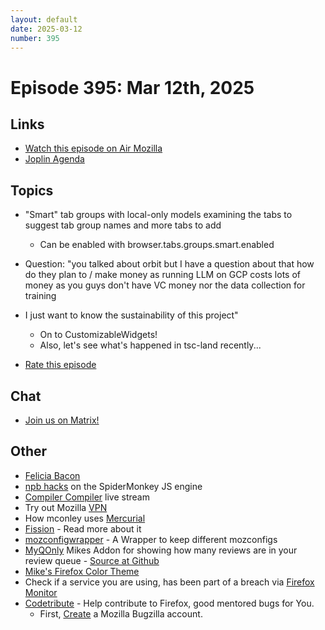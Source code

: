 ```yaml
---
layout: default
date: 2025-03-12
number: 395
---
```


# Episode 395: Mar 12th, 2025

## Links
* [Watch this episode on Air Mozilla](https://mzl.la/joy-of-coding-2025-03-12)
* [Joplin Agenda](https://mikeconley.ca/joc/agendas/Episode-0395.html)

## Topics
* "Smart" tab groups with local-only models examining the tabs to suggest tab group names and more tabs to add
  - Can be enabled with browser.tabs.groups.smart.enabled
* Question: "you talked about orbit but I have a question about that how do they plan to / make money as running LLM on GCP costs lots of money as you guys don't have VC money nor the data collection for training
* I just want to know the sustainability of this project"
  * On to CustomizableWidgets!
  * Also, let's see what's happened in tsc-land recently...

* [Rate this episode](https://forms.gle/9zfzTXDxvTf2xK699)

## Chat
* [Join us on Matrix!](https://matrix.to/#/!enWuAmKDOEEPYejXRk:mozilla.org?via=mozilla.org&via=raim.ist)

## Other
* [Felicia Bacon](https://www.youtube.com/channel/UCMtqVykGztIYmj7OpFf7oeQ/videos)
* [npb hacks](https://www.twitch.tv/BackToTheCode) on the SpiderMonkey JS engine
* [Compiler Compiler](https://www.twitch.tv/codehag) live stream
* Try out Mozilla [VPN](https://vpn.mozilla.org/)
* How mconley uses [Mercurial](https://mikeconley.github.io/documents/How_mconley_uses_Mercurial_for_Mozilla_code)
* [Fission](https://firefox-source-docs.mozilla.org/dom/dom/Fission.html) - Read more about it
* [mozconfigwrapper](https://github.com/ahal/mozconfigwrapper) - A Wrapper to keep different mozconfigs
* [MyQOnly](https://addons.mozilla.org/en-US/firefox/addon/myqonly/) Mikes Addon for showing how many reviews are in your review queue - [Source at Github](https://github.com/mikeconley/myqonly)
* [Mike's Firefox Color Theme](https://addons.mozilla.org/en-US/firefox/addon/electricbluegaloo/)
* Check if a service you are using, has been part of a breach via [Firefox Monitor](https://monitor.firefox.com/breaches)
* [Codetribute](https://codetribute.mozilla.org/) - Help contribute to Firefox, good mentored bugs for You.
  - First, [Create](https://bugzilla.mozilla.org/createaccount.cgi) a Mozilla Bugzilla account.

